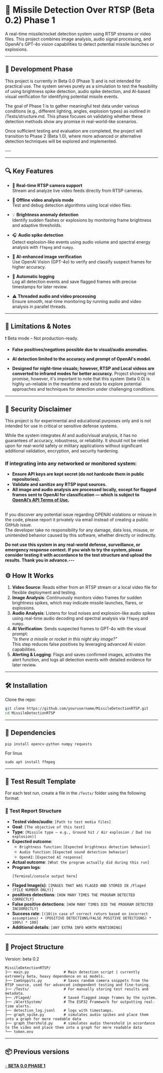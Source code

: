 # 🚀 Missile Detection Over RTSP (Beta 0.2) Phase 1

A real-time missile/rocket detection system using RTSP streams or video files. This project combines image analysis, audio signal processing, and OpenAI's GPT-4o vision capabilities to detect potential missile launches or explosions.

---

## 🧪 Development Phase

<p>This project is currently in Beta 0.0 (Phase 1) and is not intended for practical use. The system serves purely as a simulation to test the feasibility of using brightness spike detection, audio spike detection, and AI-based visual verification for identifying potential missile events.

The goal of Phase 1 is to gather meaningful test data under various conditions (e.g., different lighting, angles, explosion types) as outlined in /Tests/structure.md. This phase focuses on validating whether these detection methods show any promise in real-world-like scenarios.

Once sufficient testing and evaluation are completed, the project will transition to Phase 2 (Beta 1.0), where more advanced or alternative detection techniques will be explored and implemented.
</p>
---


---
## 🔍 Key Features

- 🎥 **Real-time RTSP camera support**  
  Stream and analyze live video feeds directly from RTSP cameras.

- 📼 **Offline video analysis mode**  
  Test and debug detection algorithms using local video files.

- 💡 **Brightness anomaly detection**  
  Identify sudden flashes or explosions by monitoring frame brightness and adaptive thresholds.

- 🎧 **Audio spike detection**  
  Detect explosion-like events using audio volume and spectral energy analysis with `ffmpeg` and `numpy`.

- 🧠 **AI-enhanced image verification**  
  Use OpenAI Vision (GPT-4o) to verify and classify suspect frames for higher accuracy.

- 📁 **Automatic logging**  
  Log all detection events and save flagged frames with precise timestamps for later review.

- ⚠️ **Threaded audio and video processing**  
  Ensure smooth, real-time monitoring by running audio and video analysis in parallel threads.

---


## 🚧 Limitations & Notes

❗ Beta mode – Not production-ready.

- **False positives/negatives possible due to visual/audio anomalies.**

- **AI detection limited to the accuracy and prompt of OpenAI's model.**

- **Designed for night-time visuals; however, RTSP and Local videos are converted to infrared modes for better accuracy.**
Project showing real promise, however, it's important to note that this system (beta 0.0) is highly un-reliable in the meantime and exists to explore potential approaches and techniques for detection under challenging conditions.

---

## 🔐 Security Disclaimer
This project is for experimental and educational purposes only and is not intended for use in critical or sensitive defense systems.

While the system integrates AI and audio/visual analysis, it has no guarantees of accuracy, robustness, or reliability. It should not be relied upon for real-world safety or military applications without significant additional validation, encryption, and security hardening.

<h3>If integrating into any networked or monitored system:</h3>

- **Ensure API keys are kept secret (do not hardcode them in public repositories).**
- **Validate and sanitize any RTSP input sources.**
- **All image and audio analysis are processed locally, except for flagged frames sent to OpenAI for classification — which is subject to <a href="https://openai.com/policies/terms-of-use/" target="_blank">OpenAI’s API Terms of Use.</a>**
<br>
If you discover any potential issue regarding OPENAI violations or misuse in the code, please report it privately via email instead of creating a public GitHub issue.<br>
The developer take no responsibility for any damage, data loss, misuse, or unintended behavior caused by this software, whether directly or indirectly.<br>

**Do not use this system in any real-world defense, surveillance, or emergency response context. If you wish to try the system, please consider testing it with accordance to the test structure and upload the results. Thank you in advance.---**

## ⚙️ How It Works

1. **Video Source**: Reads either from an RTSP stream or a local video file for flexible deployment and testing.
2. **Image Analysis**: Continuously monitors video frames for sudden brightness spikes, which may indicate missile launches, flares, or explosions.
3. **Audio Analysis**: Listens for loud noises and explosion-like audio spikes using real-time audio decoding and spectral analysis via `ffmpeg` and `numpy`.
4. **AI Verification**: Sends suspected frames to GPT-4o with the visual prompt:  
   _"Is there a missile or rocket in this night sky image?"_  
   This step reduces false positives by leveraging advanced AI vision capabilities.
5. **Alerting & Logging**: Flags and saves confirmed images, activates the alert function, and logs all detection events with detailed evidence for later review.

---

## 🛠️ Installation

Clone the repo:

```bash
git clone https://github.com/yourusername/MissileDetectionRTSP.git
cd MissileDetectionRTSP
```
---

## 🧩 Dependencies

```
pip install opencv-python numpy requests

```
For linux
```
sudo apt install ffmpeg
```

---

## 🧪 Test Result Template

For each test run, create a file in the `/Tests/` folder using the following format:

### 🧾 Test Report Structure

- **Tested video/audio**: `[Path to test media files]`
- **Goal**: `[The objective of this test]`
- **Type**: `[Missile type — e.g., Ground hit / Air explosion / Dud (no explosion)]`
- **Expected outcome**:  
  - `Brightness function`: `[Expected brightness detection behavior]`  
  - `Audio function`: `[Expected sound detection behavior]`  
  - `OpenAI`: `[Expected AI response]`
- **Actual outcome**: `[What the program actually did during this run]`
- **Program logs**:  
  ```text
  [Terminal/console output here]

- **Flaged Image(s)**: `[IMAGES THAT WAS FLAGED AND STORED IN /Flaged (FILE NUMBER ONLY)]`
- **positives detections**: `[HOW MANY TIMES THE PROGRAM DETECTED CORRECTLY]`
- **False positive detections**: `[HOW MANY TIMES DID THE PROGRAM DETECTED INCOORECTLY]`
- **Success rate**: `[(10(in case of correct return based on incorrect assumptions) + (POSITIVE DETECTIONS/FALSE POSITIVE DETECTIONS) * 100%) * 100]`
- **Additional details**: `[ANY EXTRA INFO WORTH MENTIONING]`

---

## 📂 Project Structure
Version: beta 0.2
```
MissileDetectionRTSP/
├── main.py                # Main detection script | currently extremely beta, heavy dependence on ai models.
├── CamSnppits.py          # Saves random camera snippets from the RTSP source, used for advanced independent testing and fine-tuning.
├── /Tests/                # For manually storing test results and metadata.
├── /Flaged/               # Saved flagged image frames by the system.
├── /AlertSystem/          # The ESP32 Framework for outputting real-time alerts.
├── detection_log.jsonl    # logs with timestamps.
├── graph_spike.py         # simulates audio spikes and place them into a graph for more readable data
├── graph_thershold.py     # simulates audio thereshold in accordance to the video and place them into a graph for more readable data
└── token.env
```


---

## 📦 Previous versions

[- **BETA 0.0 PHASE 1** </a>](https://github.com/RaziFalah/MissileDetectionOverRTSP/tree/beta0.0phase1)

